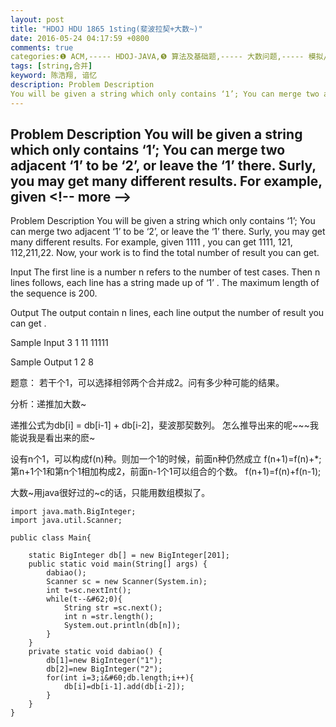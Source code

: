 ```yaml
---
layout: post
title: "HDOJ HDU 1865 1sting(斐波拉契+大数~)"
date: 2016-05-24 04:17:59 +0800
comments: true
categories:❶ ACM,----- HDOJ-JAVA,❺ 算法及基础题,----- 大数问题,----- 模拟/推导/打表
tags: [string,合并]
keyword: 陈浩翔, 谙忆
description: Problem Description 
You will be given a string which only contains ‘1’; You can merge two adjacent ‘1’ to be ‘2’, or leave the ‘1’ there. Surly, you may get many different results. For example, given 
---
```



Problem Description 
You will be given a string which only contains ‘1’; You can merge two adjacent ‘1’ to be ‘2’, or leave the ‘1’ there. Surly, you may get many different results. For example, given
&#60;!-- more --&#62;
----------

Problem Description
You will be given a string which only contains ‘1’; You can merge two adjacent ‘1’ to be ‘2’, or leave the ‘1’ there. Surly, you may get many different results. For example, given 1111 , you can get 1111, 121, 112,211,22. Now, your work is to find the total number of result you can get.

 

Input
The first line is a number n refers to the number of test cases. Then n lines follows, each line has a string made up of ‘1’ . The maximum length of the sequence is 200.

 

Output
The output contain n lines, each line output the number of result you can get .

 

Sample Input
3
1
11
11111
 

Sample Output
1
2
8


题意：
若干个1，可以选择相邻两个合并成2。问有多少种可能的结果。

分析：递推加大数~

递推公式为db[i] = db[i-1] + db[i-2]，斐波那契数列。
怎么推导出来的呢~~~我能说我是看出来的麽~

设有n个1，可以构成f(n)种。则加一个1的时候，前面n种仍然成立 f(n+1)=f(n)+*;
第n+1个1和第n个1相加构成2，前面n-1个1可以组合的个数。  f(n+1)=f(n)+f(n-1);


大数~用java很好过的~c的话，只能用数组模拟了。



```
import java.math.BigInteger;
import java.util.Scanner;

public class Main{
	
	static BigInteger db[] = new BigInteger[201];
	public static void main(String[] args) {
		dabiao();
		Scanner sc = new Scanner(System.in);
		int t=sc.nextInt();
		while(t--&#62;0){
			String str =sc.next();
			int n =str.length();
			System.out.println(db[n]);
		}
	}
	private static void dabiao() {
		db[1]=new BigInteger("1");
		db[2]=new BigInteger("2");
		for(int i=3;i&#60;db.length;i++){
			db[i]=db[i-1].add(db[i-2]);
		}
	}
}

```



